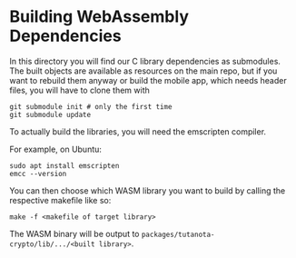 # Building WebAssembly Dependencies

In this directory you will find our C library dependencies as submodules. The built objects are available as resources
on the main repo, but if you want to rebuild them anyway or build the mobile app, which needs header files, you will have
to clone them with

```
git submodule init # only the first time
git submodule update
```

To actually build the libraries, you will need the emscripten compiler.

For example, on Ubuntu:

```
sudo apt install emscripten
emcc --version
```

You can then choose which WASM library you want to build by calling the respective makefile like so:

```
make -f <makefile of target library>
```

The WASM binary will be output to `packages/tutanota-crypto/lib/.../<built library>`.